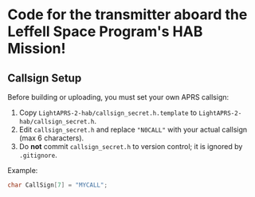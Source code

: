 # Code for the transmitter aboard the Leffell Space Program's HAB Mission!

## Callsign Setup

Before building or uploading, you must set your own APRS callsign:

1. Copy `LightAPRS-2-hab/callsign_secret.h.template` to `LightAPRS-2-hab/callsign_secret.h`.
2. Edit `callsign_secret.h` and replace `"N0CALL"` with your actual callsign (max 6 characters).
3. Do **not** commit `callsign_secret.h` to version control; it is ignored by `.gitignore`.

Example:
```cpp
char CallSign[7] = "MYCALL";
```
